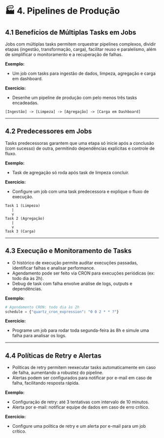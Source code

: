 # 🏭 4. Pipelines de Produção

## 4.1 Benefícios de Múltiplas Tasks em Jobs
Jobs com múltiplas tasks permitem orquestrar pipelines complexos, dividir etapas (ingestão, transformação, carga), facilitar reuso e paralelismo, além de simplificar o monitoramento e a recuperação de falhas.

**Exemplo:**
- Um job com tasks para ingestão de dados, limpeza, agregação e carga em dashboard.

**Exercício:**
- Desenhe um pipeline de produção com pelo menos três tasks encadeadas.

```
[Ingestão] -> [Limpeza] -> [Agregação] -> [Carga em Dashboard]
```

---

## 4.2 Predecessores em Jobs
Tasks predecessoras garantem que uma etapa só inicie após a conclusão (com sucesso) de outra, permitindo dependências explícitas e controle de fluxo.

**Exemplo:**
- Task de agregação só roda após task de limpeza concluir.

**Exercício:**
- Configure um job com uma task predecessora e explique o fluxo de execução.

```
Task 1 (Limpeza)
   |
   v
Task 2 (Agregação)
   |
   v
Task 3 (Carga)
```

---

## 4.3 Execução e Monitoramento de Tasks
- O histórico de execução permite auditar execuções passadas, identificar falhas e analisar performance.
- Agendamento pode ser feito via CRON para execuções periódicas (ex: todo dia às 2h).
- Debug de task com falha envolve análise de logs, outputs e dependências.

**Exemplo:**
```python
# Agendamento CRON: todo dia às 2h
schedule = {"quartz_cron_expression": "0 0 2 * * ?"}
```

**Exercício:**
- Programe um job para rodar toda segunda-feira às 8h e simule uma falha para analisar os logs.

---

## 4.4 Políticas de Retry e Alertas
- Políticas de retry permitem reexecutar tasks automaticamente em caso de falha, aumentando a robustez do pipeline.
- Alertas podem ser configurados para notificar por e-mail em caso de falha, facilitando resposta rápida.

**Exemplo:**
- Configuração de retry: até 3 tentativas com intervalo de 10 minutos.
- Alerta por e-mail: notificar equipe de dados em caso de erro crítico.

**Exercício:**
- Configure uma política de retry e um alerta por e-mail para um job crítico. 
